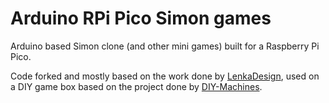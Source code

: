 # Arduino RPi Pico Simon games
Arduino based Simon clone (and other mini games) built for a Raspberry Pi Pico. 

Code forked and mostly based on the work done by [LenkaDesign](https://github.com/LenkaDesign/Arduino-Arcade-Lego-Games-Box), 
used on a DIY game box based on the project done by [DIY-Machines](https://github.com/DIY-Machines/SimonSays).

